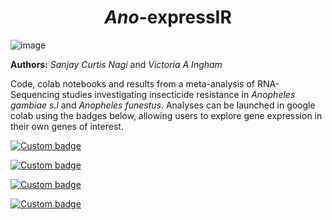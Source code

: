 <h1 align="center">
  <i>Ano</i>-expressIR
</h1>

![image](https://raw.githubusercontent.com/sanjaynagi/rna-seq-meta/main/docs/logo.png)

**Authors:**
*Sanjay Curtis Nagi* and *Victoria A Ingham*

Code, colab notebooks and results from a meta-analysis of RNA-Sequencing studies investigating insecticide resistance in *Anopheles gambiae s.l* and *Anopheles funestus*. Analyses can be launched in google colab using the badges below, allowing users to explore gene expression in their own genes of interest.


[![Custom badge](https://img.shields.io/endpoint?color=gold&logo=Google%20Colab&url=https%3A%2F%2Fraw.githubusercontent.com%2Fsanjaynagi%2Frna-seq-meta%2Fmain%2Fgraphics%2Fbadge-expression.json)](https://colab.research.google.com/github/sanjaynagi/rna-seq-meta/blob/main/workflow/notebooks/plot-gene-expression.ipynb)   

[![Custom badge](https://img.shields.io/endpoint?color=turqoise&logo=Google%20Colab&url=https%3A%2F%2Fraw.githubusercontent.com%2Fsanjaynagi%2Frna-seq-meta%2Fmain%2Fgraphics%2Fbadge-families.json)](https://colab.research.google.com/github/sanjaynagi/rna-seq-meta/blob/main/workflow/notebooks/plot-families-expression.ipynb)  

[![Custom badge](https://img.shields.io/endpoint?color=black&logo=Google%20Colab&url=https%3A%2F%2Fraw.githubusercontent.com%2Fsanjaynagi%2Frna-seq-meta%2Fmain%2Fgraphics%2Fbadge-candidates.json)](https://colab.research.google.com/github/sanjaynagi/rna-seq-meta/blob/main/workflow/notebooks/expression-candidates.ipynb)  

[![Custom badge](https://img.shields.io/endpoint?color=skyblue&logo=Google%20Colab&url=https%3A%2F%2Fraw.githubusercontent.com%2Fsanjaynagi%2Frna-seq-meta%2Fmain%2Fgraphics%2Fbadge-enrichment.json)](https://colab.research.google.com/github/sanjaynagi/rna-seq-meta/blob/main/workflow/notebooks/enrichment.ipynb)  
